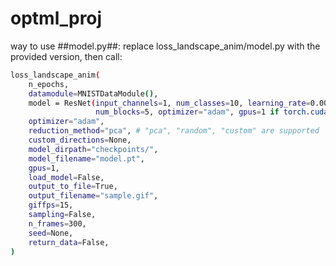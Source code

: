 # optml_proj
way to use ##model.py##:
replace loss_landscape_anim/model.py with the provided version, then call:
```sh
loss_landscape_anim(
    n_epochs,
    datamodule=MNISTDataModule(),
    model = ResNet(input_channels=1, num_classes=10, learning_rate=0.001, \
                   num_blocks=5, optimizer="adam", gpus=1 if torch.cuda.is_available() else 0),
    optimizer="adam",
    reduction_method="pca", # "pca", "random", "custom" are supported
    custom_directions=None,
    model_dirpath="checkpoints/",
    model_filename="model.pt",
    gpus=1,
    load_model=False,
    output_to_file=True,
    output_filename="sample.gif",
    giffps=15,
    sampling=False,
    n_frames=300,
    seed=None,
    return_data=False,
)
```
